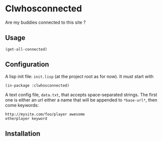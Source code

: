 # Clwhosconnected

Are my buddies connected to this site ?


## Usage

    (get-all-connected)

## Configuration

A lisp init file: `init.lisp` (at the project root as for now). It must start with

    (in-package :clwhosconnected)

A text config file, `data.txt`, that accepts space-separated
strings. The first one is either an url either a name that will be
appended to `*base-url*`, then come keywords:

    http://mysite.com/foo/player awesome
    otherplayer keyword

## Installation
